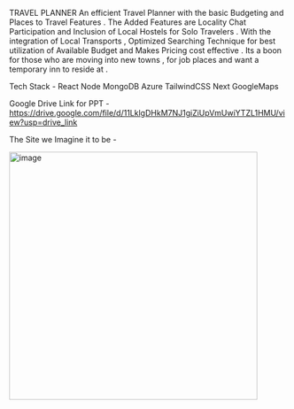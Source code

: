 TRAVEL PLANNER
An efficient Travel Planner with the basic Budgeting and Places to Travel Features . The Added Features are Locality Chat Participation and Inclusion of Local Hostels for Solo Travelers .  With the integration of Local Transports , Optimized Searching Technique for best utilization of Available Budget and Makes Pricing cost effective . Its a boon for those who are moving into new towns , for job places and want a temporary inn to reside at .

Tech Stack - 
React
Node 
MongoDB
Azure
TailwindCSS
Next
GoogleMaps

Google Drive Link for PPT - https://drive.google.com/file/d/11LklgDHkM7NJ1giZiUpVmUwiYTZL1HMU/view?usp=drive_link

The Site we Imagine it to be -

<img width="448" alt="image" src="https://github.com/Tealspider23/D3travel/assets/123721031/c9954829-7854-4430-9e71-1cf4e0fabb39">


